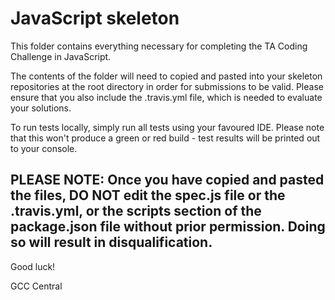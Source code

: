 # JavaScript skeleton

This folder contains everything necessary for completing the TA Coding Challenge in JavaScript.

The contents of the folder will need to copied and pasted into your skeleton repositories at the root directory in order for submissions to be valid. Please ensure that you also include the .travis.yml file, which is needed to evaluate your solutions.

To run tests locally, simply run all tests using your favoured IDE. Please note that this won't produce a green or red build - test results will be printed out to your console.

## PLEASE NOTE: Once you have copied and pasted the files, DO NOT edit the spec.js file or the .travis.yml, or the scripts section of the package.json file without prior permission. Doing so will result in disqualification.

Good luck!

GCC Central
